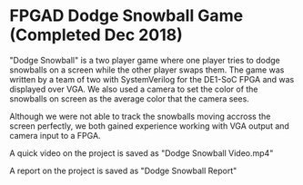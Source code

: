 # FPGAD Dodge Snowball Game (Completed Dec 2018)

"Dodge Snowball" is a two player game where one player tries to dodge snowballs on a screen while the other player swaps them. The game was written by a team of two with SystemVerilog for the DE1-SoC FPGA and was displayed over VGA. We also used a camera to set the color of the snowballs on screen as the average color that the camera sees.

Although we were not able to track the snowballs moving accross the screen perfectly, we both gained experience working with VGA output and camera input to a FPGA.

A quick video on the project is saved as "Dodge Snowball Video.mp4"

A report on the project is saved as "Dodge Snowball Report"
